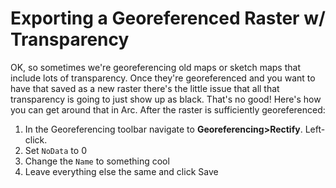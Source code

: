 # Exporting a Georeferenced Raster w/ Transparency

OK, so sometimes we're georeferencing old maps or sketch maps that include lots of transparency. Once they're georeferenced and you want to have that saved as a new raster there's the little issue that all that transparency is going to just show up as black. That's no good! Here's how you can get around that in Arc. After the raster is sufficiently georeferenced:

1. In the Georeferencing toolbar navigate to **Georeferencing>Rectify**. Left-click.
2. Set `NoData` to 0
3. Change the `Name` to something cool
4. Leave everything else the same and click Save